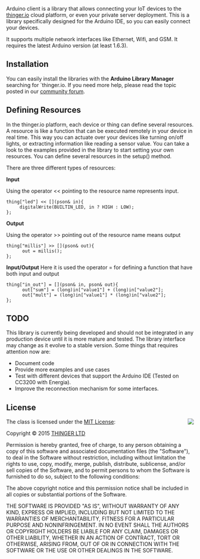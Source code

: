 Arduino client is a library that allows connecting your IoT devices to the [thinger.io](http://thinger.io "thinger.io IoT Cloud Platform") cloud platform, or even your private server deployment. This is a library specifically designed for the Arduino IDE, so you can easily connect your devices.

It supports multiple network interfaces like Ethernet, Wifi, and GSM. It requires the latest Arduino version (at least 1.6.3).

## Installation

You can easily install the libraries with the **Arduino Library Manager** searching for `thinger.io. If you need more help, please read the topic posted in our [community forum](https://community.thinger.io/t/install-thinger-io-in-arduino-ide/21 "Thinger.io Community Forum"). 

## Defining Resources

In the thinger.io platform, each device or thing can define several resources. A resource is like a function that can be executed remotely in your device in real time. This way you can actuate over your devices like turning on/off lights, or extracting information like reading a sensor value. You can take a look to the examples provided in the library to start setting your own resources. You can define several resources in the setup() method.

There are three different types of resources:

**Input**

Using the operator << pointing to the resource name represents input.

```
thing["led"] << [](pson& in){
     digitalWrite(BUILTIN_LED, in ? HIGH : LOW);
};
```

**Output**

Using the operator >> pointing out of the resource name means output

```
thing["millis"] >> [](pson& out){
      out = millis();
};
```

**Input/Output**
Here it is used the operator = for defining a function that have both input and output

```
thing["in_out"] = [](pson& in, pson& out){
      out["sum"] = (long)in["value1"] + (long)in["value2"];
      out["mult"] = (long)in["value1"] * (long)in["value2"];
};
```

## TODO

This library is currently being developed and should not be integrated in any production device until it is more mature and tested. The library interface may change as it evolve to a stable version. Some things that requires attention now are:

 - Document code
 - Provide more examples and use cases
 - Test with different devices that support the Arduino IDE (Tested on CC3200 with Energia).
 - Improve the reconnection mechanism for some interfaces.

## License

<img align="right" src="http://opensource.org/trademarks/opensource/OSI-Approved-License-100x137.png">

The class is licensed under the [MIT License](http://opensource.org/licenses/MIT):

Copyright &copy; 2015 [THINGER LTD](http://thinger.io)

Permission is hereby granted, free of charge, to any person obtaining a copy of this software and associated documentation files (the "Software"), to deal in the Software without restriction, including without limitation the rights to use, copy, modify, merge, publish, distribute, sublicense, and/or sell copies of the Software, and to permit persons to whom the Software is furnished to do so, subject to the following conditions:

The above copyright notice and this permission notice shall be included in all copies or substantial portions of the Software.

THE SOFTWARE IS PROVIDED "AS IS", WITHOUT WARRANTY OF ANY KIND, EXPRESS OR IMPLIED, INCLUDING BUT NOT LIMITED TO THE WARRANTIES OF MERCHANTABILITY, FITNESS FOR A PARTICULAR PURPOSE AND NONINFRINGEMENT. IN NO EVENT SHALL THE AUTHORS OR COPYRIGHT HOLDERS BE LIABLE FOR ANY CLAIM, DAMAGES OR OTHER LIABILITY, WHETHER IN AN ACTION OF CONTRACT, TORT OR OTHERWISE, ARISING FROM, OUT OF OR IN CONNECTION WITH THE SOFTWARE OR THE USE OR OTHER DEALINGS IN THE SOFTWARE.